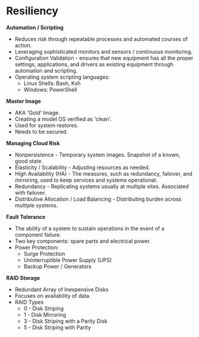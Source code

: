 # Resiliency

**Automation / Scripting**

* Reduces risk through repeatable processes and automated courses of action.
* Leveraging sophisticated monitors and sensors / continuous monitoring.
* Configuration Validation - ensures that new equipment has all the proper settings, applications, and drivers as existing equipment through automation and scripting.
* Operating system scripting languages:
  * Linux Shells: Bash, Ksh
  * Windows: PowerShell

**Master Image**

* AKA 'Gold' Image.
* Creating a model OS verified as 'clean'.
* Used for system restores.
* Needs to be secured.

**Managing Cloud Risk**

* Nonpersistence - Temporary system images. Snapshot of a known, good state.
* Elasticity / Scalability - Adjusting resources as needed.
* High Availability \(HA\) - The measures, such as redundancy, failover, and mirroring, used to keep services and systems operational.
* Redundancy - Replicating systems usually at multiple sites. Associated with failover.
* Distributive Allocation / Load Balancing - Distributing burden across multiple systems.

**Fault Tolerance**

* The ability of a system to sustain operations in the event of a component failure.
* Two key components: spare parts and electrical power.
* Power Protection:
  * Surge Protection
  * Uninterruptible Power Supply \(UPS\)
  * Backup Power / Generators

**RAID Storage**

* Redundant Array of Inexpensive Disks
* Focuses on availability of data.
* RAID Types
  * 0 - Disk Striping
  * 1 - Disk Mirroring
  * 3 - Disk Striping with a Parity Disk
  * 5 - Disk Striping with Parity

